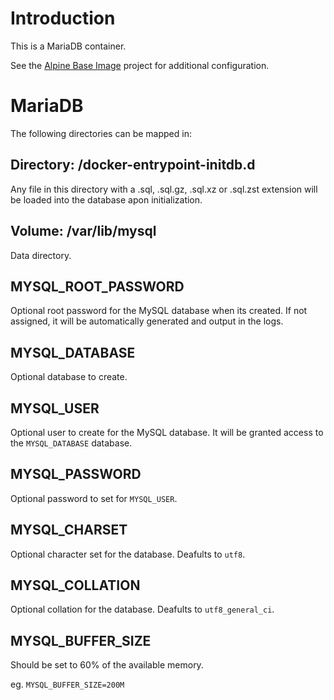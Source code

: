 # Introduction

This is a MariaDB container.

See the [Alpine Base Image](https://gitlab.iitsp.com/allworldit/docker/alpine) project for additional configuration.

# MariaDB

The following directories can be mapped in:

## Directory: /docker-entrypoint-initdb.d

Any file in this directory with a .sql, .sql.gz, .sql.xz or .sql.zst extension will be loaded into the database apon initialization.

## Volume: /var/lib/mysql

Data directory.

## MYSQL_ROOT_PASSWORD

Optional root password for the MySQL database when its created. If not assigned, it will be automatically generated and output in the logs.

## MYSQL_DATABASE

Optional database to create.

## MYSQL_USER

Optional user to create for the MySQL database. It will be granted access to the `MYSQL_DATABASE` database.

## MYSQL_PASSWORD

Optional password to set for `MYSQL_USER`.


## MYSQL_CHARSET

Optional character set for the database. Deafults to `utf8`.

## MYSQL_COLLATION

Optional collation for the database. Deafults to `utf8_general_ci`.


## MYSQL_BUFFER_SIZE

Should be set to 60% of the available memory.

eg. `MYSQL_BUFFER_SIZE=200M`

